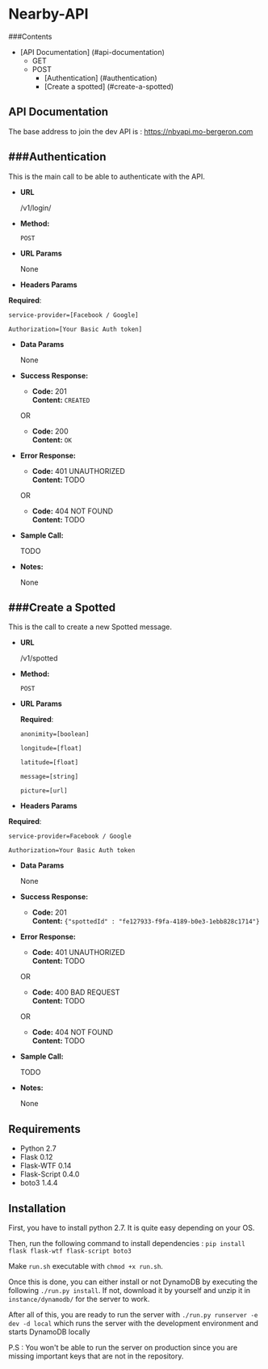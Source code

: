 # Nearby-API

###Contents
- [API Documentation] (#api-documentation)
  - GET
  - POST
    - [Authentication] (#authentication)
    - [Create a spotted] (#create-a-spotted)

## API Documentation

The base address to join the dev API is : https://nbyapi.mo-bergeron.com

###Authentication
----
  This is the main call to be able to authenticate with the API.

* **URL**

  /v1/login/

* **Method:**
  
  `POST`
  
*  **URL Params**

   None

*  **Headers Params**

  **Required**:
  
  `service-provider=[Facebook / Google]`
  
  `Authorization=[Your Basic Auth token]`

* **Data Params**

  None

* **Success Response:**
  
  * **Code:** 201 <br />
    **Content:** `CREATED`
  
  OR
  
  * **Code:** 200 <br />
    **Content:** `OK`
 
* **Error Response:**

  * **Code:** 401 UNAUTHORIZED <br />
    **Content:** TODO

  OR
  
  * **Code:** 404 NOT FOUND <br />
    **Content:** TODO

* **Sample Call:**

  TODO

* **Notes:**

  None 
  

###Create a Spotted
----
  This is the call to create a new Spotted message.

* **URL**

  /v1/spotted

* **Method:**
  
  `POST`
  
*  **URL Params**

   **Required**:
   
   `anonimity=[boolean]`
   
   `longitude=[float]`
   
   `latitude=[float]`
   
   `message=[string]`
   
   `picture=[url]`

*  **Headers Params**

  **Required**:
  
  `service-provider=Facebook / Google`
  
  `Authorization=Your Basic Auth token`

* **Data Params**

  None

* **Success Response:**
  
  * **Code:** 201 <br />
    **Content:** `{"spottedId" : "fe127933-f9fa-4189-b0e3-1ebb828c1714"}`
 
* **Error Response:**

  * **Code:** 401 UNAUTHORIZED <br />
    **Content:** TODO

  OR
  
  * **Code:** 400 BAD REQUEST <br />
    **Content:** TODO
    
  OR
  
  * **Code:** 404 NOT FOUND <br />
    **Content:** TODO

* **Sample Call:**

  TODO

* **Notes:**

  None 



## Requirements
* Python 2.7
* Flask 0.12
* Flask-WTF 0.14
* Flask-Script 0.4.0
* boto3 1.4.4

## Installation
First, you have to install python 2.7. It is quite easy depending on your OS.

Then, run the following command to install dependencies : 
`pip install flask flask-wtf flask-script boto3`

Make `run.sh` executable with `chmod +x run.sh`.

Once this is done, you can either install or not DynamoDB by executing the following `./run.py install`. If not, download it by yourself and unzip it in `instance/dynamodb/` for the server to work.

After all of this, you are ready to run the server with `./run.py runserver -e dev -d local` which runs the server with the development environment and starts DynamoDB locally

P.S : You won't be able to run the server on production since you are missing important keys that are not in the repository.
